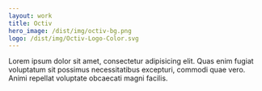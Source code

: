 ```yaml
---
layout: work
title: Octiv
hero_image: /dist/img/octiv-bg.png
logo: /dist/img/Octiv-Logo-Color.svg
---
```


Lorem ipsum dolor sit amet, consectetur adipisicing elit. Quas enim fugiat voluptatum sit possimus necessitatibus excepturi, commodi quae vero. Animi repellat voluptate obcaecati magni facilis.
